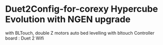 # Duet2Config-for-corexy Hypercube Evolution with NGEN upgrade
with BLTouch, double Z motors
auto bed levelling with bltouch
Controller board : Duet 2 Wifi
